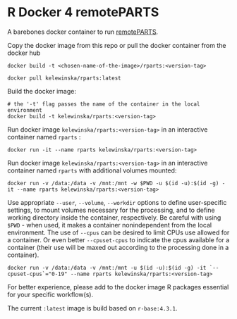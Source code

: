 # R Docker 4 remotePARTS

A barebones docker container to run [remotePARTS](https://github.com/morrowcj/remotePARTS).

Copy the docker image from this repo or pull the docker container from the docker hub
```console
docker build -t <chosen-name-of-the-image>/rparts:<version-tag>
```

```console
docker pull kelewinska/rparts:latest
```

Build the docker image:

```console
# the '-t' flag passes the name of the container in the local environment
docker build -t kelewinska/rparts:<version-tag>
```

Run docker image `kelewinska/rparts:<version-tag>` in an interactive container named `rparts` :

```console
docker run -it --name rparts kelewinska/rparts:<version-tag>
```

Run docker image `kelewinska/rparts:<version-tag>` in an interactive container named `rparts` with additional volumes mounted:

```console
docker run -v /data:/data -v /mnt:/mnt -w $PWD -u $(id -u):$(id -g) -it --name rparts kelewinska/rparts:<version-tag>
```

Use appropriate `--user`, `--volume`, `--workdir` options to define user-specific settings, to mount volumes necessary for the processing, and to define working directory inside the container, respectively.
Be careful with using `$PWD` - when used, it makes a container nonindependent from the local environment.
The use of `--cpus` can be desired to limit CPUs use allowed for a container.
Or even better `--cpuset-cpus` to indicate the cpus available for a container (their use will be maxed out according to the processing done in a container).

```console
docker run -v /data:/data -v /mnt:/mnt -u $(id -u):$(id -g) -it `--cpuset-cpus`="0-19" --name rparts kelewinska/rparts:<version-tag>
```

For better experience, please add to the docker image R packages essential for your specific workflow(s).

The current `:latest` image is build based on `r-base:4.3.1`.
